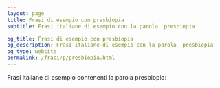 ```yaml
---
layout: page
title: Frasi di esempio con presbiopia 
subtitle: Frasi italiane di esempio con la parola  presbiopia

og_title: Frasi di esempio con presbiopia 
og_description: Frasi italiane di esempio con la parola  presbiopia
og_type: website
permalink: /frasi/p/presbiopia.html
---
```


Frasi italiane di esempio contenenti la parola presbiopia:


